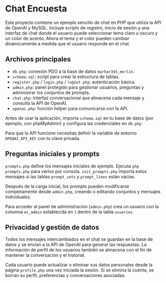 # Chat Encuesta

Este proyecto contiene un ejemplo sencillo de chat en PHP que utiliza la API de OpenAI y MySQL. Incluye scripts de registro, inicio de sesión y una interfaz de chat donde el usuario puede seleccionar tema claro u oscuro y un color de acento. Ahora el tema y el color pueden cambiar dinámicamente a medida que el usuario responde en el chat.

## Archivos principales
- `db.php`: conexión PDO a la base de datos `marhar345_merlin`.
- `schema.sql`: script para crear la estructura de tablas.
- `register.php` / `login.php` / `logout.php`: autenticación básica.
- `admin.php`: panel protegido para gestionar usuarios, preguntas y administrar los conjuntos de prompts.
- `chat.php`: interfaz conversacional que almacena cada mensaje y consulta la API de OpenAI.
- `openai.php`: función helper para comunicarse con la API.

Antes de usar la aplicación, importa `schema.sql` en tu base de datos (por ejemplo, con phpMyAdmin) y configura las credenciales en `db.php`.

Para que la API funcione necesitas definir la variable de entorno `OPENAI_API_KEY` con tu clave privada.

## Preguntas iniciales y prompts
`prompts.php` define los mensajes iniciales de ejemplo. Ejecuta `php prompts.php` para verlos por consola.
`init_prompts.php` importa estos mensajes si las tablas `prompt_sets` y `prompt_lines` están vacías.

Después de la carga inicial, los prompts pueden modificarse completamente desde `admin.php`, creando o editando conjuntos y mensajes individuales.

Para acceder al panel de administración (`admin.php`) crea un usuario con la
columna `es_admin` establecida en `1` dentro de la tabla `usuarios`.

## Privacidad y gestión de datos

Todos los mensajes intercambiados en el chat se guardan en la base de datos y se
envían a la API de OpenAI para generar las respuestas. La información de perfil
de los usuarios también se almacena con el fin de mantener la conversación y el
historial.

Cada usuario puede actualizar o eliminar sus datos personales desde la página
`profile.php` una vez iniciada la sesión. Si se elimina la cuenta, se borran su
perfil, preferencias y conversaciones asociadas.
